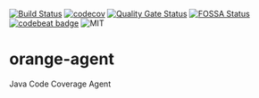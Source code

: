 [![Build Status](https://travis-ci.com/wenhao/orange-agent.svg?branch=master)](https://travis-ci.com/wenhao/orange-agent)
[![codecov](https://codecov.io/gh/wenhao/orange-agent/branch/master/graph/badge.svg)](https://codecov.io/gh/wenhao/orange-agent)
[![Quality Gate Status](https://sonarcloud.io/api/project_badges/measure?project=wenhao_orange-agent&metric=alert_status)](https://sonarcloud.io/dashboard?id=wenhao_orange-agent)
[![FOSSA Status](https://app.fossa.io/api/projects/git%2Bgithub.com%2Fwenhao%2Forange-agent.svg?type=shield)](https://app.fossa.io/projects/git%2Bgithub.com%2Fwenhao%2Forange-agent?ref=badge_shield)
[![codebeat badge](https://codebeat.co/badges/59fb555b-ff2e-4547-8c36-decc4b05616c)](https://codebeat.co/projects/github-com-wenhao-orange-agent-master)
![MIT](https://img.shields.io/badge/license-MIT-brightgreen)

# orange-agent
Java Code Coverage Agent 
